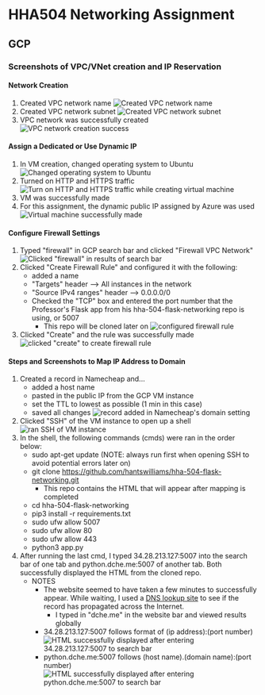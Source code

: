# HHA504 Networking Assignment

## GCP
### Screenshots of VPC/VNet creation and IP Reservation
#### Network Creation
1. Created VPC network name
![Created VPC network name](gcp/network_creation/network_creation_1.png)
2. Created VPC network subnet
![Created VPC network subnet](gcp/network_creation/network_creation_2.png)
3. VPC network was successfully created
![VPC network creation success](gcp/network_creation/network_creation_3.png)

#### Assign a Dedicated or Use Dynamic IP
1. In VM creation, changed operating system to Ubuntu
![Changed operating system to Ubuntu](gcp/ip_reservation/make_vm_1.png)
2. Turned on HTTP and HTTPS traffic
![Turn on HTTP and HTTPS traffic while creating virtual machine](gcp/ip_reservation/make_vm_2.png)
3. VM was successfully made
4. For this assignment, the dynamic public IP assigned by Azure was used
![Virtual machine successfully made](gcp/ip_reservation/public_ip.png)

#### Configure Firewall Settings
1. Typed "firewall" in GCP search bar and clicked "Firewall VPC Network"
![Clicked "firewall" in results of search bar](gcp/firewall/go_to_firewall.png)
2. Clicked "Create Firewall Rule" and configured it with the following:
    * added a name
    * "Targets" header --> All instances in the network 
    * "Source IPv4 ranges" header --> 0.0.0.0/0
    * Checked the "TCP" box and entered the port number that the Professor's Flask app from his hha-504-flask-networking repo is using, or 5007
        * This repo will be cloned later on
![configured firewall rule](gcp/firewall/rule_config.png)
3. Clicked "Create" and the rule was successfully made
![clicked "create" to create firewall rule](gcp/firewall/rule_created.png)

#### Steps and Screenshots to Map IP Address to Domain
1. Created a record in Namecheap and...
    * added a host name
    * pasted in the public IP from the GCP VM instance
    * set the TTL to lowest as possible (1 min in this case)
    * saved all changes
![record added in Namecheap's domain setting](gcp/dns/namecheap.png)
2. Clicked "SSH" of the VM instance to open up a shell
![ran SSH of VM instance](gcp/dns/ran_ssh.png)
3. In the shell, the following commands (cmds) were ran in the order below:
    * sudo apt-get update (NOTE: always run first when opening SSH to avoid potential errors later on)
    * git clone https://github.com/hantswilliams/hha-504-flask-networking.git
        * This repo contains the HTML that will appear after mapping is completed
    * cd hha-504-flask-networking
    * pip3 install -r requirements.txt
    * sudo ufw allow 5007
    * sudo ufw allow 80
    * sudo ufw allow 443
    * python3 app.py
5. After running the last cmd, I typed 34.28.213.127:5007 into the search bar of one tab and python.dche.me:5007 of another tab. Both successfully displayed the HTML from the cloned repo.
    * NOTES
        * The website seemed to have taken a few minutes to successfully appear. While waiting, I used a [DNS lookup site](https://www.whatsmydns.net/dns-lookup/a-records) to see if the record has propagated across the Internet.
            * I typed in "dche.me" in the website bar and viewed results globally 
        * 34.28.213.127:5007 follows format of (ip address):(port number)
![HTML successfully displayed after entering 34.28.213.127:5007 to search bar](gcp/dns/enter_ip_n_port.png)
        * python.dche.me:5007 follows (host name).(domain name):(port number)
![HTML successfully displayed after entering python.dche.me:5007 to search bar](gcp/dns/enter_domain_n_port.png)